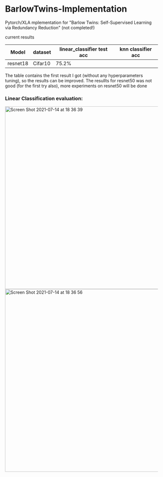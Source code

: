 # BarlowTwins-Implementation
Pytorch/XLA mplementation for "Barlow Twins: Self-Supervised Learning via Redundancy Reduction" (not completed!)

current results

Model        |  dataset    | linear_classifier test acc | knn classifier acc  |
------------ | ------------|    ------------------      |     ------------    |
resnet18     | Cifar10     |         75.2%              |                     |
 
The table contains the first result I got (without any hyperparameters tuning), so the results can be improved. The resullts for resnet50 was not good (for the first try also), more experiments on resnet50 will be done 



### Linear Classification evaluation: 

<img width="600" alt="Screen Shot 2021-07-14 at 18 36 39" src="https://user-images.githubusercontent.com/37993690/125674825-18c1ff1a-8040-4367-a371-eab3e0cd196d.png">

<img width="600" alt="Screen Shot 2021-07-14 at 18 36 56" src="https://user-images.githubusercontent.com/37993690/125674855-589659ed-54fd-4cdc-bc39-1fd2a4009e5a.png">

